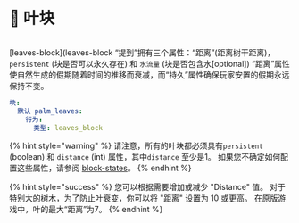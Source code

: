 # 🍁 叶块

<figure><img src="https://content.gitbook.com/content/OgvQ1fEJPROp7131PPlK/blobs/cOCjIhMj2mDHrpev05Zl/image.png" alt=""><figcaption></figcaption></figure>

[leaves-block](leaves-block “提到”拥有三个属性：“距离”(距离树干距离)， `persistent` (块是否可以永久存在) 和 `水流量` (块是否包含水\[optional]) “距离”属性使自然生成的假期随着时间的推移而衰减，而“持久”属性确保玩家安置的假期永远保持不变。

```yaml
块:
  默认 palm_leaves:
    行为:
      类型: leaves_block
```

{% hint style="warning" %}
请注意，所有的叶块都必须具有`persistent` (boolean) 和 `distance` (int) 属性，其中`distance` 至少是1。 如果您不确定如何配置这些属性，请参阅 [block-states](../block-states "提及")。
{% endhint %}

{% hint style="success" %}
您可以根据需要增加或减少 "Distance" 值。 对于特别大的树木，为了防止叶衰变，你可以将 "距离" 设置为 10 或更高。 在原版游戏中，叶的最大“距离”为7。
{% endhint %}

